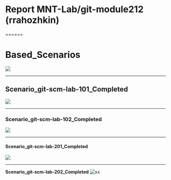 # Report MNT-Lab/git-module212 (rrahozhkin)

======

# Based_Scenarios 
<img src="https://github.com/MNT-Lab/git-module212/blob/rrahozhkin/Screens/Based_Scenarios.png">

---
  
## Scenario_git-scm-lab-101_Completed
<img src="https://github.com/MNT-Lab/git-module212/blob/rrahozhkin/Screens/Scenario_git-scm-lab-101_Completed.png">

---
  
### Scenario_git-scm-lab-102_Completed
<img src="https://github.com/MNT-Lab/git-module212/blob/rrahozhkin/Screens/Scenario_git-scm-lab-102_Completed.png">

---
  
#### Scenario_git-scm-lab-201_Completed
<img src="https://github.com/MNT-Lab/git-module212/blob/rrahozhkin/Screens/Scenario_git-scm-lab-201_Completed.png">

---
  
**Scenario_git-scm-lab-202_Completed**
<img src="https://github.com/MNT-Lab/git-module212/blob/rrahozhkin/Screens/Scenario_git-scm-lab-202_Completed.png" alt="xx">